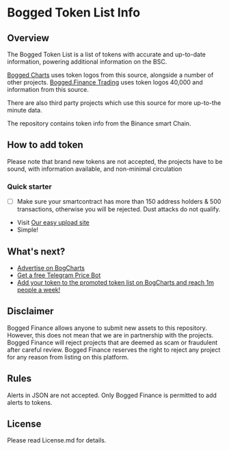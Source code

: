# Bogged Token List Info
## Overview
The Bogged Token List is a list of tokens with accurate and up-to-date information, powering additional information on the BSC.

[Bogged Charts](https://charts.bogged.finance) uses token logos from this source, alongside a number of other projects.
[Bogged.Finance Trading](https://bogged.finance) uses token logos 40,000 and information from this source.

There are also third party projects which use this source for more up-to-the minute data.

The repository contains token info from the Binance smart Chain.

## How to add token

Please note that brand new tokens are not accepted,
the projects have to be sound, with information available, and non-minimal circulation

### Quick starter

- [ ] Make sure your smartcontract has more than 150 address holders & 500 transactions, otherwise you will be rejected. Dust attacks do not qualify.
- Visit [Our easy upload site](https://teams.bogged.finance)
- Simple!

## What's next?
* [Advertise on BogCharts](https://a-ads.com/campaigns/new?selected_site_id=529945&selected_source_type=site&partner=1701147)
* [Get a free Telegram Price Bot](https://charts.bogged.finance/promotetelegram)
* [Add your token to the promoted token list on BogCharts and reach 1m people a week!](https://charts.bogged.finance/promote)

## Disclaimer
Bogged Finance allows anyone to submit new assets to this repository. However, this does not mean that we are in partnership with the projects.
Bogged Finance will reject projects that are deemed as scam or fraudulent after careful review.
Bogged Finance reserves the right to reject any project for any reason from listing on this platform.

## Rules
Alerts in JSON are not accepted. Only Bogged Finance is permitted to add alerts to tokens.

## License
Please read License.md for details.
